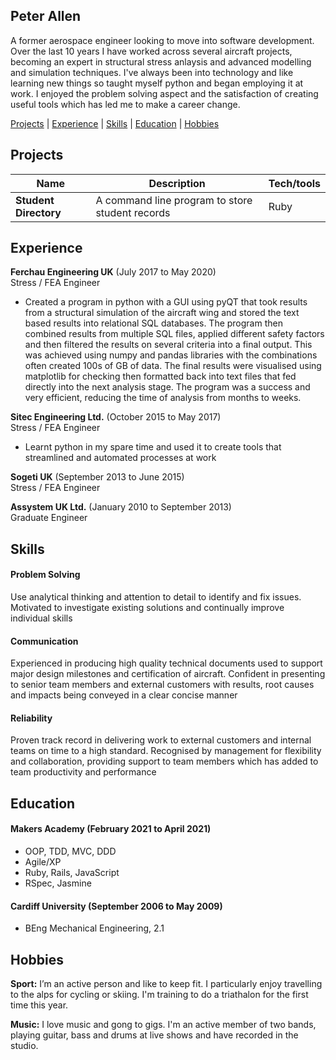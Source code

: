 ## Peter Allen

A former aerospace engineer looking to move into software development. Over the last 10 years I have worked across several aircraft projects, becoming an expert in structural stress anlaysis and advanced modelling and simulation techniques. I've always been into technology and like learning new things so taught myself python and began employing it at work. I enjoyed the problem solving aspect and the satisfaction of creating useful tools which has led me to make a career change.

[Projects](#Projects) | [Experience](#Experience) | [Skills](#Skills) | [Education](#Education) | [Hobbies](#Hobbies)


## Projects

| Name                         | Description       | Tech/tools        |
| ---------------------------- | ----------------- | ----------------- |
| **Student Directory**        | A command line program to store student records | Ruby              |

## Experience

**Ferchau Engineering UK** (July 2017 to May 2020)  
Stress / FEA Engineer

- Created a program in python with a GUI using pyQT that took results from a structural simulation of the aircraft wing and stored the text based results into relational SQL databases. The program then combined results from multiple SQL files, applied different safety factors and then filtered the results on several criteria into a final output. This was achieved using numpy and pandas libraries with the combinations often created 100s of GB of data. The final results were visualised using matplotlib for checking then formatted back into text files that fed directly into the next analysis stage. The program was a success and very efficient, reducing the time of analysis from months to weeks.

**Sitec Engineering Ltd.** (October 2015 to May 2017)  
Stress / FEA Engineer

- Learnt python in my spare time and used it to create tools that streamlined and automated processes at work

**Sogeti UK** (September 2013 to June 2015)  
Stress / FEA Engineer

**Assystem UK Ltd.** (January 2010 to September 2013)  
Graduate Engineer

## Skills

#### Problem Solving
Use analytical thinking and attention to detail to identify and fix issues. Motivated to investigate existing solutions and continually improve individual skills

#### Communication
Experienced in producing high quality technical documents used to support major design milestones and certification of aircraft. Confident in presenting  to senior team members and external customers with results, root causes and impacts being conveyed in a clear concise manner

#### Reliability
Proven track record in delivering work to external customers and internal teams on time to a high standard. Recognised by management for flexibility and collaboration, providing support to team members which has added to team productivity and performance

## Education

#### Makers Academy (February 2021 to April 2021)

- OOP, TDD, MVC, DDD
- Agile/XP
- Ruby, Rails, JavaScript
- RSpec, Jasmine

#### Cardiff University (September 2006 to May 2009)

- BEng Mechanical Engineering, 2.1

## Hobbies

**Sport:** I’m an active person and like to keep fit. I particularly enjoy travelling to the alps for cycling or skiing. I'm training to do a triathalon for the first time this year.

**Music:** I love music and gong to gigs. I'm an active member of two bands, playing guitar, bass and drums at live shows and have recorded in the studio.
